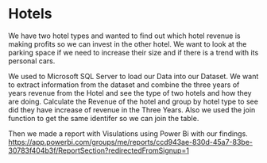# Hotels
We have two hotel types and wanted to find out which hotel revenue is making profits so we can invest in the other hotel. We want to look at the parking space if we need to increase their size and if there is a trend with its personal cars.

 We used to Microsoft SQL Server to load our Data into our Dataset. We want to extract information from the dataset and combine the three years of years revenue from the Hotel and see the type of two hotels and how they are doing. Calculate the Revenue of the hotel and group by hotel type to see did they have increase of revenue in the Three Years. Also we used the join function to get the same identifer so we can join the table.
 
 Then we made a report with Visulations using Power Bi with our findings.
 https://app.powerbi.com/groups/me/reports/ccd943ae-830d-45a7-83be-30783f404b3f/ReportSection?redirectedFromSignup=1
